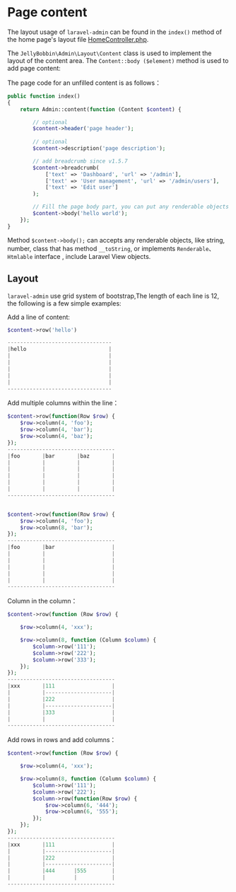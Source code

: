 # Page content

The layout usage of `laravel-admin` can be found in the `index()` method of the home page's layout file [HomeController.php](https://github.com/z-song/laravel-admin/blob/master/src/Console/stubs/HomeController.stub).

The `JellyBobbin\Admin\Layout\Content` class is used to implement the layout of the content area. The `Content::body ($element)` method is used to add page content:

The page code for an unfilled content is as follows：

```php
public function index()
{
    return Admin::content(function (Content $content) {

        // optional
        $content->header('page header');
        
        // optional
        $content->description('page description');

        // add breadcrumb since v1.5.7
        $content->breadcrumb(
            ['text' => 'Dashboard', 'url' => '/admin'],
            ['text' => 'User management', 'url' => '/admin/users'],
            ['text' => 'Edit user']
        );

        // Fill the page body part, you can put any renderable objects here
        $content->body('hello world');
    });
}
```

Method `$content->body();` can accepts any renderable objects, like string, number, class that has method `__toString`,  or implements `Renderable`、`Htmlable` interface , include Laravel View objects.

## Layout

`laravel-admin` use grid system of bootstrap,The length of each line is 12, the following is a few simple examples:

Add a line of content:

```php
$content->row('hello')

---------------------------------
|hello                          |
|                               |
|                               |
|                               |
|                               |
|                               |
---------------------------------

```

Add multiple columns within the line：

```php
$content->row(function(Row $row) {
    $row->column(4, 'foo');
    $row->column(4, 'bar');
    $row->column(4, 'baz');
});
----------------------------------
|foo       |bar       |baz       |
|          |          |          |
|          |          |          |
|          |          |          |
|          |          |          |
|          |          |          |
----------------------------------


$content->row(function(Row $row) {
    $row->column(4, 'foo');
    $row->column(8, 'bar');
});
----------------------------------
|foo       |bar                  |
|          |                     |
|          |                     |
|          |                     |
|          |                     |
|          |                     |
----------------------------------

```

Column in the column：

```php
$content->row(function (Row $row) {

    $row->column(4, 'xxx');

    $row->column(8, function (Column $column) {
        $column->row('111');
        $column->row('222');
        $column->row('333');
    });
});
----------------------------------
|xxx       |111                  |
|          |---------------------|
|          |222                  |
|          |---------------------|
|          |333                  |
|          |                     |
----------------------------------


```


Add rows in rows and add columns：

```php
$content->row(function (Row $row) {

    $row->column(4, 'xxx');

    $row->column(8, function (Column $column) {
        $column->row('111');
        $column->row('222');
        $column->row(function(Row $row) {
            $row->column(6, '444');
            $row->column(6, '555');
        });
    });
});
----------------------------------
|xxx       |111                  |
|          |---------------------|
|          |222                  |
|          |---------------------|
|          |444      |555        |
|          |         |           |
----------------------------------
```

